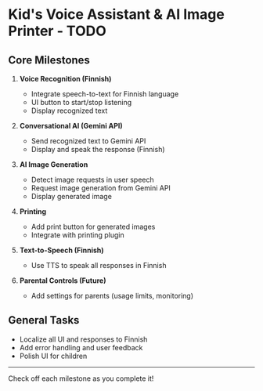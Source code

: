 # Kid's Voice Assistant & AI Image Printer - TODO

## Core Milestones

1. **Voice Recognition (Finnish)**
   - Integrate speech-to-text for Finnish language
   - UI button to start/stop listening
   - Display recognized text

2. **Conversational AI (Gemini API)**
   - Send recognized text to Gemini API
   - Display and speak the response (Finnish)

3. **AI Image Generation**
   - Detect image requests in user speech
   - Request image generation from Gemini API
   - Display generated image

4. **Printing**
   - Add print button for generated images
   - Integrate with printing plugin

5. **Text-to-Speech (Finnish)**
   - Use TTS to speak all responses in Finnish

6. **Parental Controls (Future)**
   - Add settings for parents (usage limits, monitoring)

## General Tasks
- Localize all UI and responses to Finnish
- Add error handling and user feedback
- Polish UI for children

---

Check off each milestone as you complete it!
